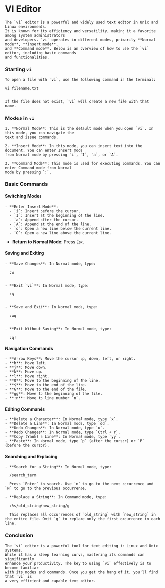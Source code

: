 # VI Editor

	The `vi` editor is a powerful and widely used text editor in Unix and Linux environments. 
	It is known for its efficiency and versatility, making it a favorite among system administrators 
	and developers. `vi` operates in different modes, primarily **Normal mode**, **Insert mode**, 
	and **Command mode**. Below is an overview of how to use the `vi` editor, including basic commands 
	and functionalities.

### Starting `vi`

	To open a file with `vi`, use the following command in the terminal:

	vi filename.txt
	

	If the file does not exist, `vi` will create a new file with that name.

### Modes in `vi`

	1. **Normal Mode**: This is the default mode when you open `vi`. In this mode, you can navigate the 
	text and issue commands.

	2. **Insert Mode**: In this mode, you can insert text into the document. You can enter Insert mode 
	from Normal mode by pressing `i`, `I`, `a`, or `A`.

	3. **Command Mode**: This mode is used for executing commands. You can enter Command mode from Normal 
	mode by pressing `:`.

### Basic Commands

#### Switching Modes

	- **Enter Insert Mode**:
	  - `i`: Insert before the cursor.
	  - `I`: Insert at the beginning of the line.
	  - `a`: Append after the cursor.
	  - `A`: Append at the end of the line.
	  - `o`: Open a new line below the current line.
	  - `O`: Open a new line above the current line.

- **Return to Normal Mode**: Press `Esc`.

#### Saving and Exiting

	- **Save Changes**: In Normal mode, type:
	 
	  :w
	  

	- **Exit `vi`**: In Normal mode, type:
	  
	  :q
	  

	- **Save and Exit**: In Normal mode, type:
	 
	  :wq
	  

	- **Exit Without Saving**: In Normal mode, type:
	 
	  :q!
	  

#### Navigation Commands

	- **Arrow Keys**: Move the cursor up, down, left, or right.
	- **h**: Move left.
	- **j**: Move down.
	- **k**: Move up.
	- **l**: Move right.
	- **0**: Move to the beginning of the line.
	- **$**: Move to the end of the line.
	- **G**: Move to the end of the file.
	- **gg**: Move to the beginning of the file.
	- **:n**: Move to line number `n`.

#### Editing Commands

	- **Delete a Character**: In Normal mode, type `x`.
	- **Delete a Line**: In Normal mode, type `dd`.
	- **Undo Changes**: In Normal mode, type `u`.
	- **Redo Changes**: In Normal mode, type `Ctrl + r`.
	- **Copy (Yank) a Line**: In Normal mode, type `yy`.
	- **Paste**: In Normal mode, type `p` (after the cursor) or `P` (before the cursor).

#### Searching and Replacing

	- **Search for a String**: In Normal mode, type:
	 
	  /search_term
	  
	  Press `Enter` to search. Use `n` to go to the next occurrence and `N` to go to the previous occurrence.

	- **Replace a String**: In Command mode, type:
	  
	  :%s/old_string/new_string/g
	  
	  This replaces all occurrences of `old_string` with `new_string` in the entire file. Omit `g` to replace only the first occurrence in each line.

### Conclusion

	The `vi` editor is a powerful tool for text editing in Linux and Unix systems. 
	While it has a steep learning curve, mastering its commands can significantly 
	enhance your productivity. The key to using `vi` effectively is to become familiar 
	with its modes and commands. Once you get the hang of it, you'll find that `vi` is 
	a very efficient and capable text editor.